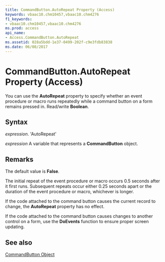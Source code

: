 ```yaml
---
title: CommandButton.AutoRepeat Property (Access)
keywords: vbaac10.chm10457,vbaac10.chm4276
f1_keywords:
- vbaac10.chm10457,vbaac10.chm4276
ms.prod: access
api_name:
- Access.CommandButton.AutoRepeat
ms.assetid: 028a5bdd-1e37-0499-202f-c9e3fdb83838
ms.date: 06/08/2017
---
```



# CommandButton.AutoRepeat Property (Access)

You can use the  **AutoRepeat** property to specify whether an event procedure or macro runs repeatedly while a command button on a form remains pressed in. Read/write **Boolean**.


## Syntax

 _expression_. 'AutoRepeat'

 _expression_ A variable that represents a **CommandButton** object.


## Remarks

The default value is  **False**.

The initial repeat of the event procedure or macro occurs 0.5 seconds after it first runs. Subsequent repeats occur either 0.25 seconds apart or the duration of the event procedure or macro, whichever is longer.

If the code attached to the command button causes the current record to change, the  **AutoRepeat** property has no effect.

If the code attached to the command button causes changes to another control on a form, use the  **DoEvents** function to ensure proper screen updating.


## See also


[CommandButton Object](Access.CommandButton.md)

